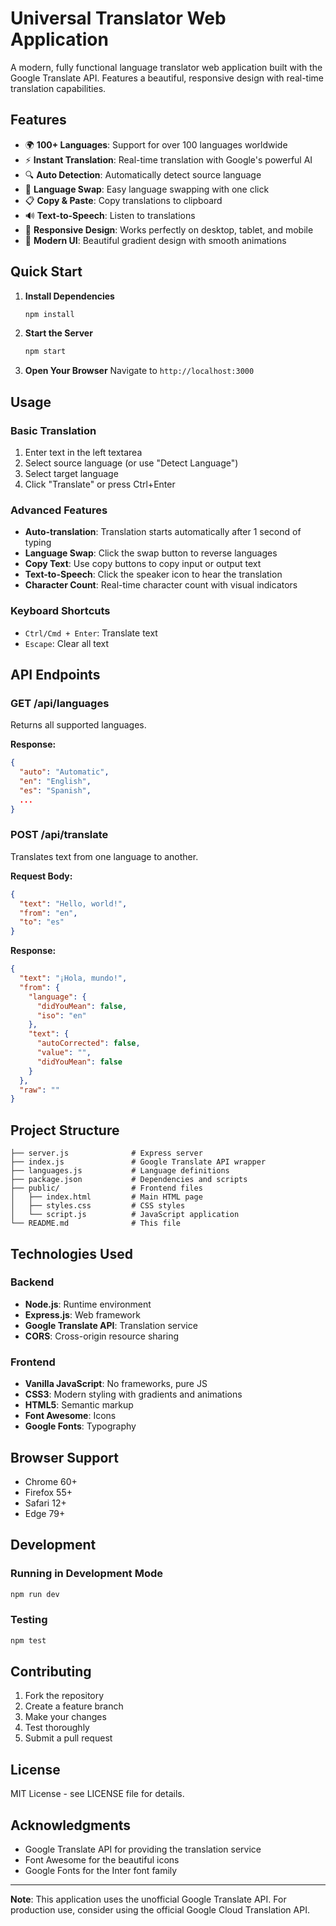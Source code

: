 # Universal Translator Web Application

A modern, fully functional language translator web application built with the Google Translate API. Features a beautiful, responsive design with real-time translation capabilities.

## Features

- 🌍 **100+ Languages**: Support for over 100 languages worldwide
- ⚡ **Instant Translation**: Real-time translation with Google's powerful AI
- 🔍 **Auto Detection**: Automatically detect source language
- 🔄 **Language Swap**: Easy language swapping with one click
- 📋 **Copy & Paste**: Copy translations to clipboard
- 🔊 **Text-to-Speech**: Listen to translations
- 📱 **Responsive Design**: Works perfectly on desktop, tablet, and mobile
- 🎨 **Modern UI**: Beautiful gradient design with smooth animations

## Quick Start

1. **Install Dependencies**
   ```bash
   npm install
   ```

2. **Start the Server**
   ```bash
   npm start
   ```

3. **Open Your Browser**
   Navigate to `http://localhost:3000`

## Usage

### Basic Translation
1. Enter text in the left textarea
2. Select source language (or use "Detect Language")
3. Select target language
4. Click "Translate" or press Ctrl+Enter

### Advanced Features
- **Auto-translation**: Translation starts automatically after 1 second of typing
- **Language Swap**: Click the swap button to reverse languages
- **Copy Text**: Use copy buttons to copy input or output text
- **Text-to-Speech**: Click the speaker icon to hear the translation
- **Character Count**: Real-time character count with visual indicators

### Keyboard Shortcuts
- `Ctrl/Cmd + Enter`: Translate text
- `Escape`: Clear all text

## API Endpoints

### GET /api/languages
Returns all supported languages.

**Response:**
```json
{
  "auto": "Automatic",
  "en": "English",
  "es": "Spanish",
  ...
}
```

### POST /api/translate
Translates text from one language to another.

**Request Body:**
```json
{
  "text": "Hello, world!",
  "from": "en",
  "to": "es"
}
```

**Response:**
```json
{
  "text": "¡Hola, mundo!",
  "from": {
    "language": {
      "didYouMean": false,
      "iso": "en"
    },
    "text": {
      "autoCorrected": false,
      "value": "",
      "didYouMean": false
    }
  },
  "raw": ""
}
```

## Project Structure

```
├── server.js              # Express server
├── index.js               # Google Translate API wrapper
├── languages.js           # Language definitions
├── package.json           # Dependencies and scripts
├── public/                # Frontend files
│   ├── index.html         # Main HTML page
│   ├── styles.css         # CSS styles
│   └── script.js          # JavaScript application
└── README.md              # This file
```

## Technologies Used

### Backend
- **Node.js**: Runtime environment
- **Express.js**: Web framework
- **Google Translate API**: Translation service
- **CORS**: Cross-origin resource sharing

### Frontend
- **Vanilla JavaScript**: No frameworks, pure JS
- **CSS3**: Modern styling with gradients and animations
- **HTML5**: Semantic markup
- **Font Awesome**: Icons
- **Google Fonts**: Typography

## Browser Support

- Chrome 60+
- Firefox 55+
- Safari 12+
- Edge 79+

## Development

### Running in Development Mode
```bash
npm run dev
```

### Testing
```bash
npm test
```

## Contributing

1. Fork the repository
2. Create a feature branch
3. Make your changes
4. Test thoroughly
5. Submit a pull request

## License

MIT License - see LICENSE file for details.

## Acknowledgments

- Google Translate API for providing the translation service
- Font Awesome for the beautiful icons
- Google Fonts for the Inter font family

---

**Note**: This application uses the unofficial Google Translate API. For production use, consider using the official Google Cloud Translation API.